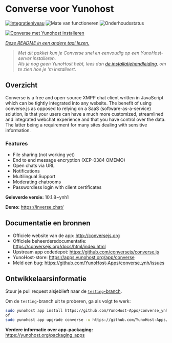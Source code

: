 <!--
NB: Deze README is automatisch gegenereerd door <https://github.com/YunoHost/apps/tree/master/tools/readme_generator>
Hij mag NIET handmatig aangepast worden.
-->

# Converse voor Yunohost

[![Integratieniveau](https://apps.yunohost.org/badge/integration/converse)](https://ci-apps.yunohost.org/ci/apps/converse/)
![Mate van functioneren](https://apps.yunohost.org/badge/state/converse)
![Onderhoudsstatus](https://apps.yunohost.org/badge/maintained/converse)

[![Converse met Yunohost installeren](https://install-app.yunohost.org/install-with-yunohost.svg)](https://install-app.yunohost.org/?app=converse)

*[Deze README in een andere taal lezen.](./ALL_README.md)*

> *Met dit pakket kun je Converse snel en eenvoudig op een YunoHost-server installeren.*  
> *Als je nog geen YunoHost hebt, lees dan [de installatiehandleiding](https://yunohost.org/install), om te zien hoe je 'm installeert.*

## Overzicht

Converse is a free and open-source XMPP chat client written in JavaScript which can be tightly integrated into any website.
The benefit of using converse.js as opposed to relying on a SaaS (software-as-a-service) solution, is that your users can have a much more customized, streamlined and integrated webchat experience and that you have control over the data. The latter being a requirement for many sites dealing with sensitive information.

### Features

- File sharing (not working yet) 
- End to end message encryption (XEP-0384 OMEMO)
- Open chats via URL
- Notifications
- Multilingual Support
- Moderating chatrooms
- Passwordless login with client certificates


**Geleverde versie:** 10.1.8~ynh1

**Demo:** <https://inverse.chat/>
## Documentatie en bronnen

- Officiele website van de app: <http://conversejs.org>
- Officiele beheerdersdocumentatie: <https://conversejs.org/docs/html/index.html>
- Upstream app codedepot: <https://github.com/conversejs/converse.js>
- YunoHost-store: <https://apps.yunohost.org/app/converse>
- Meld een bug: <https://github.com/YunoHost-Apps/converse_ynh/issues>

## Ontwikkelaarsinformatie

Stuur je pull request alsjeblieft naar de [`testing`-branch](https://github.com/YunoHost-Apps/converse_ynh/tree/testing).

Om de `testing`-branch uit te proberen, ga als volgt te werk:

```bash
sudo yunohost app install https://github.com/YunoHost-Apps/converse_ynh/tree/testing --debug
of
sudo yunohost app upgrade converse -u https://github.com/YunoHost-Apps/converse_ynh/tree/testing --debug
```

**Verdere informatie over app-packaging:** <https://yunohost.org/packaging_apps>
